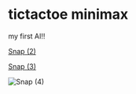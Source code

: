 # tictactoe minimax
 my first AI!!
 
 [Snap (2)](https://user-images.githubusercontent.com/89782014/176480908-e60c0fd6-8346-431e-8f37-11312b663077.png)

 [Snap (3)](https://user-images.githubusercontent.com/89782014/176480840-59accbe0-4aec-4ba7-bdfd-e88839d0c416.png)

![Snap (4)](https://user-images.githubusercontent.com/89782014/176480788-4df8017d-2d95-46ae-9d83-756b65f104d0.png)
